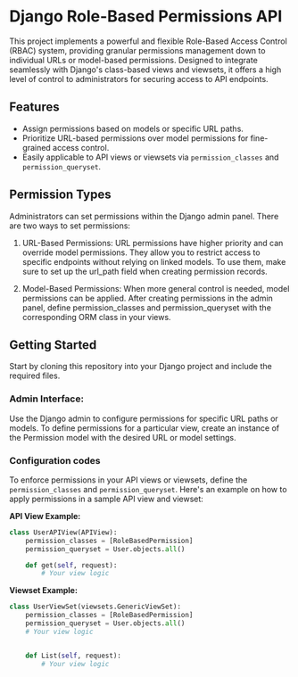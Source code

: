 # Django Role-Based Permissions API

This project implements a powerful and flexible Role-Based Access Control (RBAC) system, providing granular permissions management down to individual URLs or model-based permissions. Designed to integrate seamlessly with Django's class-based views and viewsets, it offers a high level of control to administrators for securing access to API endpoints.


## Features

- Assign permissions based on models or specific URL paths.
- Prioritize URL-based permissions over model permissions for fine-grained access control.
- Easily applicable to API views or viewsets via `permission_classes` and `permission_queryset`.

## Permission Types
Administrators can set permissions within the Django admin panel. There are two ways to set permissions:

1. URL-Based Permissions: URL permissions have higher priority and can override model permissions. They allow you to restrict access to specific endpoints without relying on linked models. To use them, make sure to set up the url_path field when creating permission records.

2. Model-Based Permissions: When more general control is needed, model permissions can be applied. After creating permissions in the admin panel, define permission_classes and permission_queryset with the corresponding ORM class in your views.


## Getting Started

Start by cloning this repository into your Django project and include the required files.

### Admin Interface:


Use the Django admin to configure permissions for specific URL paths or models. To define permissions for a particular view, create an instance of the Permission model with the desired URL or model settings.

### Configuration codes



To enforce permissions in your API views or viewsets, define the `permission_classes` and `permission_queryset`. Here's an example on how to apply permissions in a sample API view and viewset:

**API View Example:**

```python
class UserAPIView(APIView):
    permission_classes = [RoleBasedPermission]
    permission_queryset = User.objects.all()

    def get(self, request):
        # Your view logic

```
**Viewset Example:**

```python
class UserViewSet(viewsets.GenericViewSet):
    permission_classes = [RoleBasedPermission]
    permission_queryset = User.objects.all()
    # Your view logic


    def List(self, request):
        # Your view logic
```